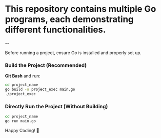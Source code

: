 # This repository contains multiple Go programs, each demonstrating different functionalities.  

-- 

Before running a project, ensure Go is installed and properly set up.  

### Build the Project (Recommended)
 **Git Bash** and run:  
```sh
cd project_name  
go build -o project_exec main.go  
./project_exec  
```

### Directly Run the Project (Without Building)
```sh
cd project_name  
go run main.go  
```

Happy Coding! 🚀